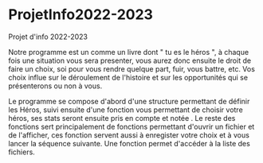 # ProjetInfo2022-2023
Projet d'info 2022-2023

  Notre programme est un comme un livre dont " tu es le héros ", à chaque fois une situation vous sera presenter, vous aurez donc ensuite le droit de faire un choix, soi pour vous rendre quelque part, fuir, vous battre, etc. Vos choix influe sur le déroulement de l'histoire et sur les opportunités qui se présenterons ou non à vous.

  Le programme se compose d'abord d'une structure permettant de définir les Héros, suivi ensuite d'une fonction vous permettant de choisir votre héros, ses stats seront ensuite pris en compte et notée .
Le reste des fonctions sert principalement de fonctions permettant d'ouvrir un fichier et de l'afficher, ces fonction servent aussi à enregister votre choix et à vous lancer la séquence suivante.
Une fonction permet d'accéder à la liste des fichiers. 
